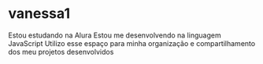 # vanessa1

Estou estudando na Alura
Estou me desenvolvendo na linguagem JavaScript
Utilizo esse espaço para minha organização e compartilhamento dos meu projetos desenvolvidos
